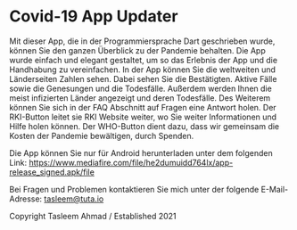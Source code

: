 # Covid-19 App Updater

Mit dieser App, die in der Programmiersprache Dart geschrieben wurde, können Sie den ganzen Überblick zu der Pandemie behalten. Die App wurde einfach und elegant gestaltet, um so das Erlebnis der App und die Handhabung zu vereinfachen. In der App können Sie die weltweiten und Länderseiten Zahlen sehen. Dabei sehen Sie die Bestätigten. Aktive Fälle sowie die Genesungen und die Todesfälle. Außerdem werden Ihnen die meist infizierten Länder angezeigt und deren Todesfälle. Des Weiterem können Sie sich in der FAQ Abschnitt auf Fragen eine Antwort holen. Der RKI-Button leitet sie RKI Website weiter, wo Sie weiter Informationen und Hilfe holen können. Der WHO-Button dient dazu, dass wir gemeinsam die Kosten der Pandemie bewältigen, durch Spenden.

Die App können Sie nur für Android herunterladen unter dem folgenden Link: https://www.mediafire.com/file/he2dumuidd764lx/app-release_signed.apk/file

Bei Fragen und Problemen kontaktieren Sie mich unter der folgende E-Mail-Adresse: tasleem@tuta.io


Copyright Tasleem Ahmad / Established 2021
